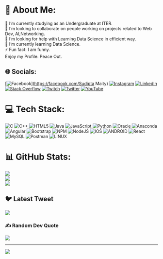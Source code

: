 # 💫 About Me:
🔭 I’m currently studying as an Undergraduate at ITER.<br>👯 I’m looking to collaborate on people working on projects related to Web Dev, AI,Networking.<br>🤝 I’m looking for help with Learning Data Science in efficient way.<br>🌱 I’m currently learning Data Science.<br>⚡ Fun fact: I am funny.<br>Enjoy my Profile. Peace Out.


## 🌐 Socials:
[![Facebook](https://img.shields.io/badge/Facebook-%231877F2.svg?logo=Facebook&logoColor=white)](https://facebook.com/Sudipta Maity) [![Instagram](https://img.shields.io/badge/Instagram-%23E4405F.svg?logo=Instagram&logoColor=white)](https://instagram.com/sudip_0492) [![LinkedIn](https://img.shields.io/badge/LinkedIn-%230077B5.svg?logo=linkedin&logoColor=white)](https://linkedin.com/in/sudip0492) [![Stack Overflow](https://img.shields.io/badge/-Stackoverflow-FE7A16?logo=stack-overflow&logoColor=white)](https://stackoverflow.com/users/20634599) [![Twitch](https://img.shields.io/badge/Twitch-%239146FF.svg?logo=Twitch&logoColor=white)](https://twitch.tv/sudip_0492) [![Twitter](https://img.shields.io/badge/Twitter-%231DA1F2.svg?logo=Twitter&logoColor=white)](https://twitter.com/sudip_0492) [![YouTube](https://img.shields.io/badge/YouTube-%23FF0000.svg?logo=YouTube&logoColor=white)](https://www.youtube.com/channel/UCeXyN_G7a1jB2wTAc3ErAZg)

# 💻 Tech Stack:
![C](https://img.shields.io/badge/c-%2300599C.svg?style=for-the-badge&logo=c&logoColor=white) ![C++](https://img.shields.io/badge/c++-%2300599C.svg?style=for-the-badge&logo=c%2B%2B&logoColor=white) ![HTML5](https://img.shields.io/badge/html5-%23E34F26.svg?style=for-the-badge&logo=html5&logoColor=white) ![Java](https://img.shields.io/badge/java-%23ED8B00.svg?style=for-the-badge&logo=java&logoColor=white) ![JavaScript](https://img.shields.io/badge/javascript-%23323330.svg?style=for-the-badge&logo=javascript&logoColor=%23F7DF1E) ![Python](https://img.shields.io/badge/python-3670A0?style=for-the-badge&logo=python&logoColor=ffdd54) ![Oracle](https://img.shields.io/badge/Oracle-F80000?style=for-the-badge&logo=oracle&logoColor=white) ![Anaconda](https://img.shields.io/badge/Anaconda-%2344A833.svg?style=for-the-badge&logo=anaconda&logoColor=white) ![Angular](https://img.shields.io/badge/angular-%23DD0031.svg?style=for-the-badge&logo=angular&logoColor=white) ![Bootstrap](https://img.shields.io/badge/bootstrap-%23563D7C.svg?style=for-the-badge&logo=bootstrap&logoColor=white) ![NPM](https://img.shields.io/badge/NPM-%23000000.svg?style=for-the-badge&logo=npm&logoColor=white) ![NodeJS](https://img.shields.io/badge/node.js-6DA55F?style=for-the-badge&logo=node.js&logoColor=white) ![IOS](https://img.shields.io/badge/IOS-%2320232a.svg?style=for-the-badge&logo=apple&logoColor=white) ![ANDROID](https://img.shields.io/badge/android-%2320232a.svg?style=for-the-badge&logo=android&logoColor=%a4c639) ![React](https://img.shields.io/badge/react-%2320232a.svg?style=for-the-badge&logo=react&logoColor=%2361DAFB) ![MySQL](https://img.shields.io/badge/mysql-%2300f.svg?style=for-the-badge&logo=mysql&logoColor=white) ![Postman](https://img.shields.io/badge/Postman-FF6C37?style=for-the-badge&logo=postman&logoColor=white) ![LINUX](https://img.shields.io/badge/Linux-FCC624?style=for-the-badge&logo=linux&logoColor=black)
# 📊 GitHub Stats:
![](https://github-readme-stats.vercel.app/api?username=sudip0492&theme=vue-dark&hide_border=false&include_all_commits=false&count_private=false)<br/>
![](https://github-readme-streak-stats.herokuapp.com/?user=sudip0492&theme=vue-dark&hide_border=false)<br/>
![](https://github-readme-stats.vercel.app/api/top-langs/?username=sudip0492&theme=vue-dark&hide_border=false&include_all_commits=false&count_private=false&layout=compact)

## 🐦 Latest Tweet
[![](https://gtce.itsvg.in/api?username=sudip_0492)](https://github.com/VishwaGauravIn/github-twitter-card-embed)

### ✍️ Random Dev Quote
![](https://quotes-github-readme.vercel.app/api?type=horizontal&theme=radical)

---
[![](https://visitcount.itsvg.in/api?id=sudip0492&icon=0&color=0)](https://visitcount.itsvg.in)

<!-- Proudly created with GPRM ( https://gprm.itsvg.in ) -->
